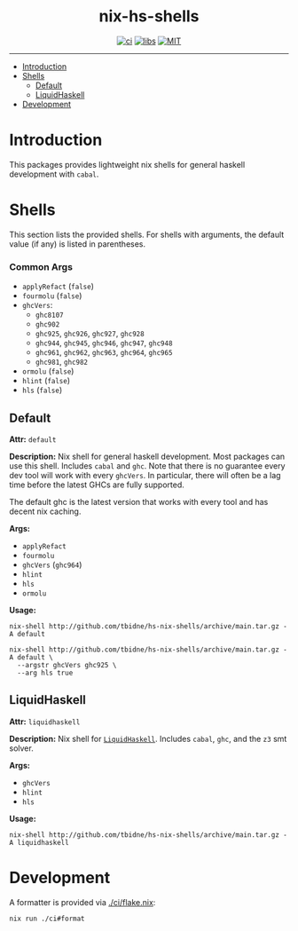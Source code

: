 <div align="center">

# nix-hs-shells

[![ci](http://img.shields.io/github/actions/workflow/status/tbidne/hs-nix-shells/ci.yaml?branch=main&labelColor=2f353c&label=ci)](https://github.com/tbidne/hs-nix-shells/actions/workflows/ci.yaml)
[![libs](http://img.shields.io/github/actions/workflow/status/tbidne/hs-nix-shells/libs.yaml?branch=main&labelColor=2f353c&label=libs)](https://github.com/tbidne/hs-nix-shells/actions/workflows/libs.yaml)
[![MIT](https://img.shields.io/github/license/tbidne/nix-hs-shells?color=blue)](https://opensource.org/licenses/MIT)

</div>

---

- [Introduction](#introduction)
- [Shells](#shells)
  - [Default](#default)
  - [LiquidHaskell](#liquidhaskell)
- [Development](#development)

# Introduction

This packages provides lightweight nix shells for general haskell development with `cabal`.

# Shells

This section lists the provided shells. For shells with arguments, the default value (if any) is listed in parentheses.

### Common Args

* `applyRefact` (`false`)
* `fourmolu` (`false`)
* `ghcVers`:
  * `ghc8107`
  * `ghc902`
  * `ghc925`, `ghc926`, `ghc927`, `ghc928`
  * `ghc944`, `ghc945`, `ghc946`, `ghc947`, `ghc948`
  * `ghc961`, `ghc962`, `ghc963`, `ghc964`, `ghc965`
  * `ghc981`, `ghc982`
* `ormolu` (`false`)
* `hlint` (`false`)
* `hls` (`false`)

## Default

**Attr:** `default`

**Description:** Nix shell for general haskell development. Most packages can use this shell. Includes `cabal` and `ghc`. Note that there is no guarantee every dev tool will work with every `ghcVers`. In particular, there will often be a lag time before the latest GHCs are fully supported.

The default ghc is the latest version that works with every tool and has decent nix caching.

**Args:**

* `applyRefact`
* `fourmolu`
* `ghcVers` (`ghc964`)
* `hlint`
* `hls`
* `ormolu`

**Usage:**

```
nix-shell http://github.com/tbidne/hs-nix-shells/archive/main.tar.gz -A default

nix-shell http://github.com/tbidne/hs-nix-shells/archive/main.tar.gz -A default \
  --argstr ghcVers ghc925 \
  --arg hls true
```

## LiquidHaskell

**Attr:** `liquidhaskell`

**Description:** Nix shell for [`LiquidHaskell`](https://github.com/ucsd-progsys/liquidhaskell/). Includes `cabal`, `ghc`, and the `z3` smt solver.

**Args:**

* `ghcVers`
* `hlint`
* `hls`

**Usage:**

```
nix-shell http://github.com/tbidne/hs-nix-shells/archive/main.tar.gz -A liquidhaskell
```

# Development

A formatter is provided via [./ci/flake.nix](./ci/flake.nix):

```
nix run ./ci#format
```
